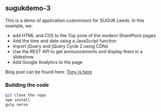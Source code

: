 ## sugukdemo-3

This is a demo of application customizers for SUGUK Leeds. In this example, we:
<ul>
<li>add HTML and CSS to the Top zone of the modern SharePoint pages</li>
<li>Add the time and date using a JavaScript function</li>
<li>Import jQuery and jQuery Cycle 2 using CDNs</li>
<li>Use the REST API to get announcements and display them in a slideshow</li>
<li>Add Google Analytics to the page</li>
  </ul>

<p>Blog post can be found here: <a href="http://www.tonyishere.co.uk/news/suguk-leeds-branding-sharepoint-using-application-customizers/">Tony is here</a></p>

### Building the code

```bash
git clone the repo
npm install
gulp serve
```

